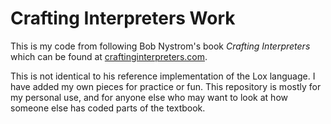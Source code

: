 # Crafting Interpreters Work

This is my code from following Bob Nystrom's book *Crafting Interpreters* which can be found at [craftinginterpreters.com](https://craftinginterpreters.com/).

This is not identical to his reference implementation of the Lox language. I have added my own pieces for practice or fun. This repository is mostly for my personal use, and for anyone else who may want to look at how someone else has coded parts of the textbook.